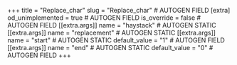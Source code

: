 +++
title = "Replace_char"
slug = "Replace_char" # AUTOGEN FIELD
[extra]
od_unimplemented = true # AUTOGEN FIELD
is_override = false # AUTOGEN FIELD
[[extra.args]]
name = "haystack" # AUTOGEN STATIC
[[extra.args]]
name = "replacement" # AUTOGEN STATIC
[[extra.args]]
name = "start" # AUTOGEN STATIC
default_value = "1" # AUTOGEN FIELD
[[extra.args]]
name = "end" # AUTOGEN STATIC
default_value = "0" # AUTOGEN FIELD
+++